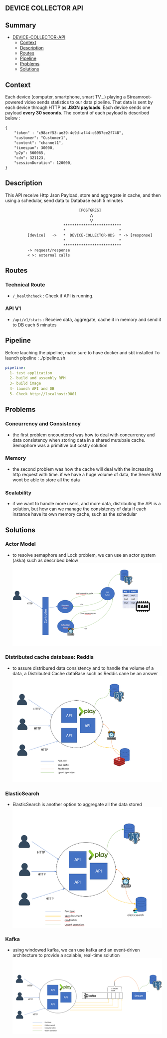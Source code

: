 ## DEVICE COLLECTOR API

## Summary
<!-- START doctoc generated TOC please keep comment here to allow auto update -->
<!-- DON'T EDIT THIS SECTION, INSTEAD RE-RUN doctoc TO UPDATE -->


- [DEVICE-COLLECTOR-API](#DEVICE-COLLECTOR-API)
  - [Context](#Context)
  - [Description](#Description)
  - [Routes](#Routes)
  - [Pipeline](#Pipeline)
  - [Problems](#Problems)
  - [Solutions](#Solutions)

<!-- END doctoc generated TOC please keep comment here to allow auto update -->

## Context
Each device (computer, smartphone, smart TV...) playing a Streamroot-powered video sends statistics to our data pipeline. That data is sent by each device through HTTP as **JSON payloads**. Each device sends one payload **every 30 seconds**.
The content of each payload is described below : 
```
{
    "token" : "c98arf53-ae39-4c9d-af44-c6957ee2f748",
    "customer": "Customer1",
    "content": "channel1",
    "timespan": 30000,
    "p2p": 560065,
    "cdn": 321123,
    "sessionDuration": 120000,
}
```
## Description
This API receive Http Json Payload, store and aggregate in cache, and then using a schedular, send data to Database each 5 minutes

                                     [POSTGRES]
                                          ⋀                                       
                                          ⋁              
                              **************************
                              *                        *
              [device]   ->   *  DEVICE-COLLECTOR-UDS  * -> [response]
                              *                        *
                              **************************
              -> request/response
              < >: external calls

## Routes
### Technical Route
- `/_healthcheck` : Check if API is running.

### API V1
- `/api/v1/stats` : Receive data, aggregate, cache it in memory and send it to DB each 5 minutes


## Pipeline
Before lauching the pipeline, make sure to have docker and sbt installed
To launch pipeline : ./pipeline.sh

```yaml
pipeline:
  1- test application
  2- build and assembly RPM
  3- build image
  4- launch API and DB
  5- Check http://localhost:9001
```


## Problems

### Concurrency and Consistency
- the first problem encountered was how to deal with concurrency and data consistency when storing data in a shared mutubale cache. 
  Semaphore was a primitive but costly solution

### Memory
- the second problem was how the cache will deal with the increasing http request with time. if we have a huge volume of data, the Sever RAM wont be able to store all the data

### Scalability
- if we want to handle more users, and more data, distributing the API is a solution, but how can we manage the consistency of data if each instance have its own memory cache, such as the schedular 

## Solutions
### Actor Model
- to resolve semaphore and Lock problem, we can use an actor system (akka) such as described below
![ACTOR](assets/ActorModel.png)
### Distributed cache database: Reddis
- to assure distribured data consistency and to handle the volume of a data, a Distributed Cache dataBase such as Reddis cane be an answer
![REDDIS](assets/reddis.png)
### ElasticSearch
- ElasticSearch is another option to aggregate all the data stored
![ELASTIC](assets/ES.png)
### Kafka
- using windowed kafka, we can use kafka and an event-driven architecture to provide a scalable, real-time solution
![KAFKA](assets/kafka.png)
